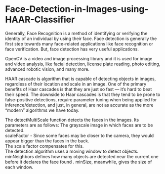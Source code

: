 # Face-Detection-in-Images-using-HAAR-Classifier

Generally, Face Recognition is a method of identifying or verifying the identity of an individual by using their face.
Face detection is generally the first step towards many face-related applications like face recognition or face verification. 
But, face detection has very useful applications.


OpenCV is a video and image processing library and it is used for image and video analysis, like facial detection,
license plate reading, photo editing, advanced robotic vision, and many more.

HAAR cascade is algorithm that is capable of detecting objects in images, regardless of their location and scale in an image.
One of the primary benefits of Haar cascades is that they are just so fast — it’s hard to beat their speed. 
The downside to Haar cascades is that they tend to be prone to false-positive detections, require parameter tuning when being applied for inference/detection,
and just, in general, are not as accurate as the more “modern” algorithms we have today.

The detectMultiScale function detects the faces in the images. Its parameters are as follows:
The grayscale image in which faces are to be detected.<br>
scaleFactor - Since some faces may be closer to the camera, they would appear bigger than the faces in the back.<br>
The scale factor compensates for this.<br>
The detection algorithm uses a moving window to detect objects.<br> 
minNeighbors defines how many objects are detected near the current one before it declares the face found
. minSize, meanwhile, gives the size of each window.
